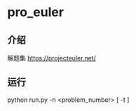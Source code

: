# pro_euler

## 介绍
  解题集 https://projecteuler.net/

## 运行
  python  run.py -n <problem_number> [ -t <timeout>]
